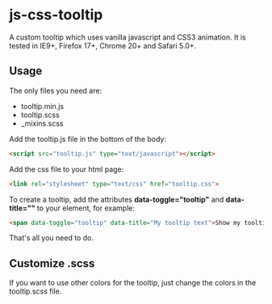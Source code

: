 # js-css-tooltip

A custom tooltip which uses vanilla javascript and CSS3 animation. It is tested in IE9+, Firefox 17+, Chrome 20+ and Safari 5.0+.

## Usage
The only files you need are:
 - tooltip.min.js
 - tooltip.scss
 - _mixins.scss

Add the tooltip.js file in the bottom of the body:
```html
<script src="tooltip.js" type="text/javascript"></script>
```

Add the css file to your html page:
```html
<link rel="stylesheet" type="text/css" href="tooltip.css">
```

To create a tooltip, add the attributes **data-toggle="tooltip"** and **data-title=""** to your element, for example:
```html
<span data-toggle="tooltip" data-title="My tooltip text">Show my tooltip</span>
```

That's all you need to do.

## Customize .scss
If you want to use other colors for the tooltip, just change the colors in the tooltip.scss file.
